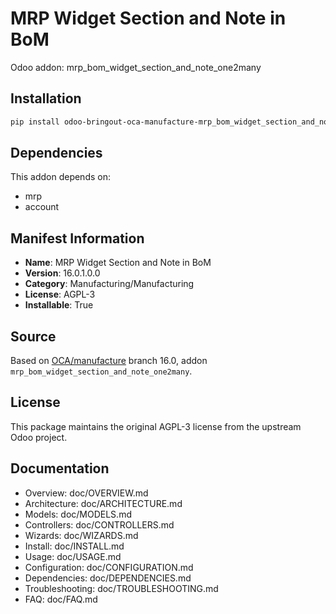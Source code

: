 # MRP Widget Section and Note in BoM

Odoo addon: mrp_bom_widget_section_and_note_one2many

## Installation

```bash
pip install odoo-bringout-oca-manufacture-mrp_bom_widget_section_and_note_one2many
```

## Dependencies

This addon depends on:
- mrp
- account

## Manifest Information

- **Name**: MRP Widget Section and Note in BoM
- **Version**: 16.0.1.0.0
- **Category**: Manufacturing/Manufacturing
- **License**: AGPL-3
- **Installable**: True

## Source

Based on [OCA/manufacture](https://github.com/OCA/manufacture) branch 16.0, addon `mrp_bom_widget_section_and_note_one2many`.

## License

This package maintains the original AGPL-3 license from the upstream Odoo project.

## Documentation

- Overview: doc/OVERVIEW.md
- Architecture: doc/ARCHITECTURE.md
- Models: doc/MODELS.md
- Controllers: doc/CONTROLLERS.md
- Wizards: doc/WIZARDS.md
- Install: doc/INSTALL.md
- Usage: doc/USAGE.md
- Configuration: doc/CONFIGURATION.md
- Dependencies: doc/DEPENDENCIES.md
- Troubleshooting: doc/TROUBLESHOOTING.md
- FAQ: doc/FAQ.md
